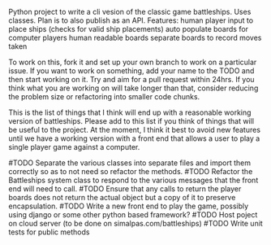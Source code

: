Python project to write a cli vesion of the classic game battleships. Uses classes. Plan is to also publish as an API.
Features:
human player input to place ships (checks for valid ship placements)
auto populate boards for computer players
human readable boards
separate boards to record moves taken

To work on this, fork it and set up your own branch to work on a particular issue. If you want to work on something, add your name to the TODO and then start working on it. Try and aim for a pull request within 24hrs. If you think what you are working on will take longer than that, consider reducing the problem size or refactoring into smaller code chunks.

This is the list of things that I think will end up with a reasonable working version of battleships. Please add to this list if you think of things that will be useful to the project. At the moment, I think it best to avoid new features until we have a working version with a front end that allows a user to play a single player game against a computer.

#TODO Separate the various classes into separate files and import them correctly so as to not need so refactor the methods.
#TODO Refactor the Battleships system class to respond to the various messages that the front end will need to call.
#TODO Ensure that any calls to return the player boards does not return the actual object but a copy of it to preserve encapsulation.
#TODO Write a new front end to play the game, possibly using django or some other python based framework?
#TODO Host poject on cloud server (to be done on simalpas.com/battleships)
#TODO Write unit tests for public methods

